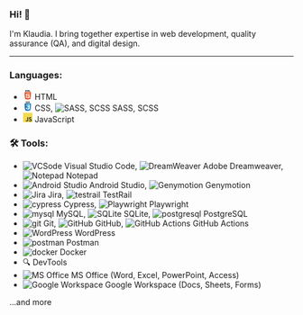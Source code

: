 ### Hi! 👋

I'm Klaudia. I bring together expertise in web development, quality assurance (QA), and digital design.

---

### Languages:
- <img src="https://raw.githubusercontent.com/devicons/devicon/master/icons/html5/html5-original-wordmark.svg" alt="html5" height="17"/> HTML
- <img src="https://raw.githubusercontent.com/devicons/devicon/master/icons/css3/css3-original-wordmark.svg" alt="css3" height="17"/> CSS, <img src="https://seeklogo.com/images/S/sass-logo-EFE1469B2C-seeklogo.com.png" alt="SASS, SCSS" height="17"/> SASS, SCSS
- <img src="https://raw.githubusercontent.com/devicons/devicon/master/icons/javascript/javascript-original.svg" alt="javascript" height="17"/> JavaScript

### 🛠   Tools:
- <img src='https://cdn.icon-icons.com/icons2/3053/PNG/512/microsoft_visual_studio_code_macos_bigsur_icon_189957.png' alt='VCSode' height='17'> Visual Studio Code,  <img src='https://seeklogo.com/images/D/dreamweaver-cs6-logo-E75CAF69F3-seeklogo.com.png' alt='DreamWeaver' height='17'> Adobe Dreamweaver,  <img src='https://seeklogo.com/images/N/notepad-windows-3-logo-DA7CA099BC-seeklogo.com.png' alt='Notepad' height='17'> Notepad
- <img src='https://seeklogo.com/images/A/android-studio-logo-1EE788C6EC-seeklogo.com.png' alt='Android Studio' height='17'> Android Studio, <img src='https://www.genymotion.com/wp-content/uploads/2023/11/icon-logo-desktop.png' alt='Genymotion' height='17'> Genymotion
- <img src='https://seeklogo.com/images/J/jira-logo-FD39F795A7-seeklogo.com.png' alt='Jira' height='17'> Jira, <img src='https://pbs.twimg.com/profile_images/1639395011866361857/Cd6Ji_08_400x400.jpg' alt='testrail' height='17'> TestRail
- <img src='https://yt3.googleusercontent.com/iD0oePTGV8tZwEEP_WEG2rvyNiQAVfmjhawFMCj17ARjjmw-J70k9NDjSE5QTzD9Vk3ayBU=s900-c-k-c0x00ffffff-no-rj' alt='cypress' height='17'> Cypress, <img src='https://seeklogo.com/images/P/playwright-logo-22FA8B9E63-seeklogo.com.png' alt='Playwright' height='17'> Playwright
- <img src='https://www.freepnglogos.com/uploads/logo-mysql-png/logo-mysql-mysql-logo-png-images-are-download-crazypng-21.png' alt='mysql' height='17'> MySQL, <img src='https://seeklogo.com/images/S/sqlite-logo-5E9F462E6A-seeklogo.com.png' alt='SQLite' height='17'> SQLite, <img src='https://cdn-icons-png.flaticon.com/512/5968/5968342.png' alt='postgresql' height='17'> PostgreSQL
- <img src='https://git-scm.com/images/logos/downloads/Git-Icon-1788C.png' alt='git' height='17'> Git, <img src='https://seeklogo.com/images/G/github-icon-logo-E5FF767098-seeklogo.com.png' alt='GitHub' height='17'> GitHub, <img src='https://seeklogo.com/images/G/github-actions-logo-031704BDC6-seeklogo.com.png' alt='GitHub Actions' height='17'> GitHub Actions
- <img src='https://seeklogo.com/images/W/wordpress-icon-logo-45667D3313-seeklogo.com.png' alt='WordPress' height='17'> WordPress
- <img src='https://www.svgrepo.com/show/354202/postman-icon.svg' alt='postman' height='17'> Postman
- <img src='https://seeklogo.com/images/D/docker-logo-CF97D0124B-seeklogo.com.png' alt='docker' height='17'> Docker
- 🔍 DevTools
- <img src='https://upload.wikimedia.org/wikipedia/commons/6/65/Microsoft_Office_logo_%282013–2019%29.png' alt='MS Office' height='17'> MS Office (Word, Excel, PowerPoint, Access)
- <img src='https://w7.pngwing.com/pngs/344/344/png-transparent-google-logo-google-logo-g-suite-google-text-logo-symbol-thumbnail.png' alt='Google Workspace' height='17'> Google Workspace (Docs, Sheets, Forms)

...and more

<!---

Check out my web dev portfolio at [atomicweb.design](https://atomicweb.design).

### ✨ Highlights:

**► Physiotherapy Start-up (UK):**
- Established their online presence
- Achieved 90% bookings via website

**► Caribbean Restaurant (USA):**
- 9x increase in foot traffic and customer orders during the pandemic
- Enhanced brand visibility with a delivering a redesigned website and targeted SM content

**► Volunteer Experience at CodeYourFuture:**
- Mentored students in web development, providing guidance and constructive feedback.
- Coordinated a small team of volunteers, enhancing engagement by 8x.
- Assisted with administrative tasks, improving operational efficiency.

### Achievements:
- **3rd Place** in "Web Design" at WorldSkills UK 2020, organized by UWS (represented City of Glasgow College)
- Among the **Top 8** in the UK for "IT Software Solutions for Business" at WorldSkills LIVE 2019, Birmingham (represented New College Lanarkshire)
---!>
